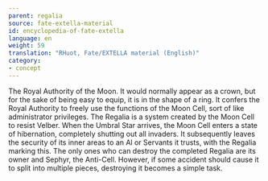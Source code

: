```yaml
---
parent: regalia
source: fate-extella-material
id: encyclopedia-of-fate-extella
language: en
weight: 59
translation: "RHuot, Fate/EXTELLA material (English)"
category:
- concept
---
```


The Royal Authority of the Moon. It would normally appear as a crown, but for the sake of being easy to equip, it is in the shape of a ring.
It confers the Royal Authority to freely use the functions of the Moon Cell, sort of like administrator privileges. The Regalia is a system created by the Moon Cell to resist Velber. When the Umbral Star arrives, the Moon Cell enters a state of hibernation, completely shutting out all invaders. It subsequently leaves the security of its inner areas to an Al or Servants it trusts, with the Regalia marking this.
The only ones who can destroy the completed Regalia are its owner and Sephyr, the Anti-Cell. However, if some accident should cause it to split into multiple pieces, destroying it becomes a simple task.
